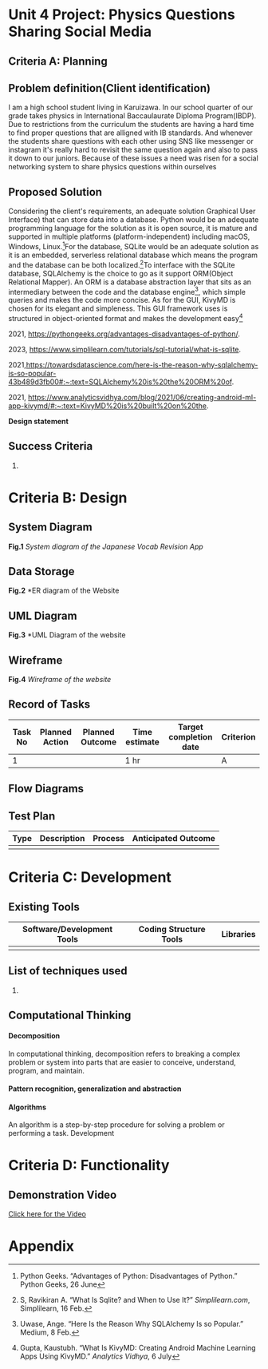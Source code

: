 # Unit 4 Project: Physics Questions Sharing Social Media

## Criteria A: Planning

## Problem definition(Client identification)

I am a high school student living in Karuizawa. In our school quarter of our grade takes physics in International Baccaulaurate Diploma Program(IBDP). Due to restrictions from the curriculum the students are having a hard time to find proper questions that are alligned with IB standards. And whenever the students share questions with each other using SNS like messenger or instagram it's really hard to revisit the same question again and also to pass it down to our juniors. Because of these issues a need was risen for a social networking system to share physics questions within ourselves

## Proposed Solution

Considering the client's requirements, an adequate solution 
Graphical User Interface) that can store data into a database. Python would be an adequate programming language for the
solution as it is open source, it is mature and supported in multiple platforms (platform-independent) including macOS,
Windows, Linux.[^2]For the database, SQLite would be an adequate solution as it is an embedded, serverless relational
database which means the program and the database can be both localized.[^3]To interface with the SQLite database,
SQLAlchemy is the choice to go as it support ORM(Object Relational Mapper). An ORM is a database abstraction layer that
sits as an intermediary between the code and the database engine[^4], which simple queries and makes the code more
concise. As for the GUI, KivyMD is chosen for its elegant and simpleness. This GUI framework uses is structured in
object-oriented format and makes the development easy[^5]

[^2]: Python Geeks. “Advantages of Python: Disadvantages of Python.” Python Geeks, 26 June

2021, https://pythongeeks.org/advantages-disadvantages-of-python/.

[^3]: S, Ravikiran A. “What Is Sqlite? and When to Use It?” *Simplilearn.com*, Simplilearn, 16 Feb.

2023, https://www.simplilearn.com/tutorials/sql-tutorial/what-is-sqlite.

[^4]:  Uwase, Ange. “Here Is the Reason Why SQLAlchemy Is so Popular.” Medium, 8 Feb.

2021,https://towardsdatascience.com/here-is-the-reason-why-sqlalchemy-is-so-popular-43b489d3fb00#:~:text=SQLAlchemy%20is%20the%20ORM%20of.

[^5]: Gupta, Kaustubh. “What Is KivyMD: Creating Android Machine Learning Apps Using KivyMD.” *Analytics Vidhya*, 6 July

2021, https://www.analyticsvidhya.com/blog/2021/06/creating-android-ml-app-kivymd/#:~:text=KivyMD%20is%20built%20on%20the.

**Design statement**

## Success Criteria

1. 

# Criteria B: Design

## System Diagram

**Fig.1** *System diagram of the Japanese Vocab Revision App*

## Data Storage

**Fig.2** *ER diagram of the Website

## UML Diagram

**Fig.3** *UML Diagram of the website

## Wireframe

**Fig.4** *Wireframe of the website*

## Record of Tasks

| Task No | Planned Action | Planned Outcome | Time estimate | Target completion date | Criterion |
| ------- | -------------- | --------------- | ------------- | ---------------------- | --------- |
| 1       |                |                 | 1 hr          |                        | A         |

## Flow Diagrams



## Test Plan

| Type | Description | Process | Anticipated Outcome |
| ---- | ----------- | ------- | ------------------- |
|      |             |         |                     |

# Criteria C: Development

## Existing Tools

| Software/Development Tools | Coding Structure Tools | Libraries |
| -------------------------- | ---------------------- | --------- |
|                            |                        |           |

## List of techniques used

1. 

## Computational Thinking

#### Decomposition

In computational thinking, decomposition refers to breaking a complex problem or system into parts that are easier to
conceive, understand, program, and maintain.

#### Pattern recognition, generalization and abstraction

#### Algorithms

An algorithm is a step-by-step procedure for solving a problem or performing a task. Development

# Criteria D: Functionality

## Demonstration Video

[Click here for the Video]()

# Appendix
